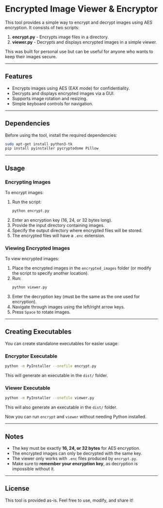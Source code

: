 # Encrypted Image Viewer & Encryptor

This tool provides a simple way to encrypt and decrypt images using AES encryption. 
It consists of two scripts:

1. **encrypt.py** - Encrypts image files in a directory.
2. **viewer.py** - Decrypts and displays encrypted images in a simple viewer.

This was built for personal use but can be useful for anyone who wants to keep their images secure.

---

## Features
- Encrypts images using AES (EAX mode) for confidentiality.
- Decrypts and displays encrypted images via a GUI.
- Supports image rotation and resizing.
- Simple keyboard controls for navigation.

---

## Dependencies
Before using the tool, install the required dependencies:

```sh
sudo apt-get install python3-tk
pip install pyinstaller pycryptodome Pillow
```

---

## Usage

### Encrypting Images
To encrypt images:

1. Run the script:
   ```sh
   python encrypt.py
   ```
2. Enter an encryption key (16, 24, or 32 bytes long).
3. Provide the input directory containing images.
4. Specify the output directory where encrypted files will be stored.
5. The encrypted files will have a `.enc` extension.

### Viewing Encrypted Images
To view encrypted images:

1. Place the encrypted images in the `encrypted_images` folder (or modify the script to specify another location).
2. Run:
   ```sh
   python viewer.py
   ```
3. Enter the decryption key (must be the same as the one used for encryption).
4. Navigate through images using the left/right arrow keys.
5. Press `Space` to rotate images.

---

## Creating Executables
You can create standalone executables for easier usage:

### Encryptor Executable
```sh
python -m PyInstaller --onefile encrypt.py
```
This will generate an executable in the `dist/` folder.

### Viewer Executable
```sh
python -m PyInstaller --onefile viewer.py
```
This will also generate an executable in the `dist/` folder.

Now you can run `encrypt` and `viewer` without needing Python installed.

---

## Notes
- The key must be exactly **16, 24, or 32 bytes** for AES encryption.
- The encrypted images can only be decrypted with the same key.
- The viewer only works with `.enc` files produced by `encrypt.py`.
- Make sure to **remember your encryption key**, as decryption is impossible without it.

---

## License
This tool is provided as-is. Feel free to use, modify, and share it!
